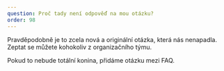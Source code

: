 ```yaml
---
question: Proč tady není odpověď na mou otázku?
order: 98
---
```

Pravděpodobně je to zcela nová a originální otázka, která nás nenapadla. Zeptat se můžete kohokoliv z organizačního týmu.

Pokud to nebude totální konina, přidáme otázku mezi FAQ.
